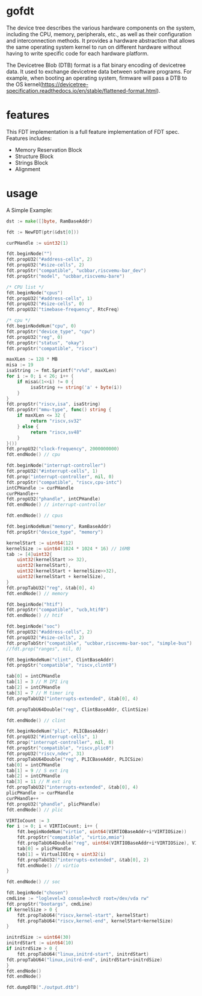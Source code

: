 # gofdt

The device tree describes the various hardware components on the system, including the CPU, memory, peripherals, etc., as well as their configuration and interconnection methods. It provides a hardware abstraction that allows the same operating system kernel to run on different hardware without having to write specific code for each hardware platform.

The Devicetree Blob (DTB) format is a flat binary encoding of devicetree data. It used to exchange devicetree data between software programs. For example, when booting an operating system, firmware will pass a DTB to the OS kernel(https://devicetree-specification.readthedocs.io/en/stable/flattened-format.html).


# features
This FDT implementation is a full feature implementation of FDT spec. Features includes:
- Memory Reservation Block
- Structure Block
- Strings Block
- Alignment

# usage
A Simple Example:
```go
dst := make([]byte, RamBaseAddr)

fdt := NewFDT(ptr(&dst[0]))

curPHandle := uint32(1)

fdt.beginNode("")
fdt.propU32("#address-cells", 2)
fdt.propU32("#size-cells", 2)
fdt.propStr("compatible", "ucbbar,riscvemu-bar_dev")
fdt.propStr("model", "ucbbar,riscvemu-bare")

/* CPU list */
fdt.beginNode("cpus")
fdt.propU32("#address-cells", 1)
fdt.propU32("#size-cells", 0)
fdt.propU32("timebase-frequency", RtcFreq)

/* cpu */
fdt.beginNodeNum("cpu", 0)
fdt.propStr("device_type", "cpu")
fdt.propU32("reg", 0)
fdt.propStr("status", "okay")
fdt.propStr("compatible", "riscv")

maxXLen := 128 * MB
misa := 19
isaString := fmt.Sprintf("rv%d", maxXLen)
for i := 0; i < 26; i++ {
    if misa&(1<<i) != 0 {
         isaString += string('a' + byte(i))
    }
}
fdt.propStr("riscv,isa", isaString)
fdt.propStr("mmu-type", func() string {
    if maxXLen <= 32 {
         return "riscv,sv32"
    } else {
         return "riscv,sv48"
    }
}())
fdt.propU32("clock-frequency", 2000000000)
fdt.endNode() // cpu

fdt.beginNode("interrupt-controller")
fdt.propU32("#interrupt-cells", 1)
fdt.prop("interrupt-controller", nil, 0)
fdt.propStr("compatible", "riscv,cpu-intc")
intCPHandle := curPHandle
curPHandle++
fdt.propU32("phandle", intCPHandle)
fdt.endNode() // interrupt-controller

fdt.endNode() // cpus

fdt.beginNodeNum("memory", RamBaseAddr)
fdt.propStr("device_type", "memory")

kernelStart := uint64(12)
kernelSize := uint64(1024 * 1024 * 16) // 16MB
tab := [4]uint32{
    uint32(kernelStart >> 32),
    uint32(kernelStart),
    uint32(kernelStart + kernelSize>>32),
    uint32(kernelStart + kernelSize),
}
fdt.propTabU32("reg", &tab[0], 4)
fdt.endNode() // memory

fdt.beginNode("htif")
fdt.propStr("compatible", "ucb,htif0")
fdt.endNode() // htif

fdt.beginNode("soc")
fdt.propU32("#address-cells", 2)
fdt.propU32("#size-cells", 2)
fdt.propTabStr("compatible", "ucbbar,riscvemu-bar-soc", "simple-bus")
//fdt.prop("ranges", nil, 0)

fdt.beginNodeNum("clint", ClintBaseAddr)
fdt.propStr("compatible", "riscv,clint0")

tab[0] = intCPHandle
tab[1] = 3 // M IPI irq
tab[2] = intCPHandle
tab[3] = 7 // M timer irq
fdt.propTabU32("interrupts-extended", &tab[0], 4)

fdt.propTabU64Double("reg", ClintBaseAddr, ClintSize)

fdt.endNode() // clint

fdt.beginNodeNum("plic", PLICBaseAddr)
fdt.propU32("#interrupt-cells", 1)
fdt.prop("interrupt-controller", nil, 0)
fdt.propStr("compatible", "riscv,plic0")
fdt.propU32("riscv,ndev", 31)
fdt.propTabU64Double("reg", PLICBaseAddr, PLICSize)
tab[0] = intCPHandle
tab[1] = 9 // S ext irq
tab[2] = intCPHandle
tab[3] = 11 // M ext irq
fdt.propTabU32("interrupts-extended", &tab[0], 4)
plicPHandle := curPHandle
curPHandle++
fdt.propU32("phandle", plicPHandle)
fdt.endNode() // plic

VIRTIoCount := 3
for i := 0; i < VIRTIoCount; i++ {
    fdt.beginNodeNum("virtio", uint64(VIRTIOBaseAddr+i*VIRTIOSize))
    fdt.propStr("compatible", "virtio,mmio")
    fdt.propTabU64Double("reg", uint64(VIRTIOBaseAddr+i*VIRTIOSize), VIRTIOSize)
    tab[0] = plicPHandle
    tab[1] = VirtualIOIrq + uint32(i)
    fdt.propTabU32("interrupts-extended", &tab[0], 2)
    fdt.endNode() // virtio
}

fdt.endNode() // soc

fdt.beginNode("chosen")
cmdLine := "loglevel=3 console=hvc0 root=/dev/vda rw"
fdt.propStr("bootargs", cmdLine)
if kernelSize > 0 {
    fdt.propTabU64("riscv,kernel-start", kernelStart)
    fdt.propTabU64("riscv,kernel-end", kernelStart+kernelSize)
}

initrdSize := uint64(30)
initrdStart := uint64(10)
if initrdSize > 0 {
    fdt.propTabU64("linux,initrd-start", initrdStart)
fdt.propTabU64("linux,initrd-end", initrdStart+initrdSize)
}
fdt.endNode()
fdt.endNode()

fdt.dumpDTB("./output.dtb")
```